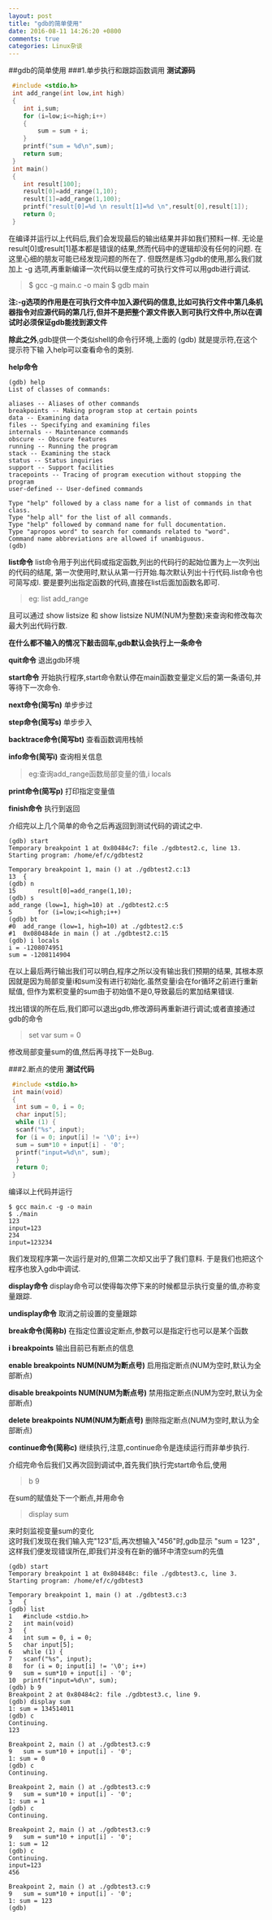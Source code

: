 ```yaml
---
layout: post
title: "gdb的简单使用"
date: 2016-08-11 14:26:20 +0800
comments: true
categories: Linux杂谈
---
```


##gdb的简单使用
###1.单步执行和跟踪函数调用
**测试源码**
```c
 #include <stdio.h>
 int add_range(int low,int high)
 {
    int i,sum;
    for (i=low;i<=high;i++)
    {
        sum = sum + i;
    }
    printf("sum = %d\n",sum);
    return sum;
 }
 int main()
 {
    int result[100];
    result[0]=add_range(1,10);
    result[1]=add_range(1,100);
    printf("result[0]=%d \n result[1]=%d \n",result[0],result[1]);
    return 0;
 }
```
在编译并运行以上代码后,我们会发现最后的输出结果并非如我们预料一样.
无论是result[0]或result[1]基本都是错误的结果,然而代码中的逻辑却没有任何的问题.
在这里心细的朋友可能已经发现问题的所在了.
但既然是练习gdb的使用,那么我们就加上 -g 选项,再重新编译一次代码以便生成的可执行文件可以用gdb进行调试.

> $ gcc -g main.c -o main
> $ gdb main

**注:-g选项的作用是在可执行文件中加入源代码的信息,比如可执行文件中第几条机器指令对应源代码的第几行,但并不是把整个源文件嵌入到可执行文件中,所以在调试时必须保证gdb能找到源文件**


**除此之外**,gdb提供一个类似shell的命令行环境,上面的 (gdb) 就是提示符,在这个提示符下输
入help可以查看命令的类别.

**help命令**
```
(gdb) help
List of classes of commands:

aliases -- Aliases of other commands
breakpoints -- Making program stop at certain points
data -- Examining data
files -- Specifying and examining files
internals -- Maintenance commands
obscure -- Obscure features
running -- Running the program
stack -- Examining the stack
status -- Status inquiries
support -- Support facilities
tracepoints -- Tracing of program execution without stopping the program
user-defined -- User-defined commands

Type "help" followed by a class name for a list of commands in that class.
Type "help all" for the list of all commands.
Type "help" followed by command name for full documentation.
Type "apropos word" to search for commands related to "word".
Command name abbreviations are allowed if unambiguous.
(gdb) 
```

**list命令**
list命令用于列出代码或指定函数,列出的代码行的起始位置为上一次列出的代码的结尾,
第一次使用时,默认从第一行开始.每次默认列出十行代码.list命令也可简写成l.
要是要列出指定函数的代码,直接在list后面加函数名即可.
> eg: list add_range

且可以通过 show listsize  和 show listsize NUM(NUM为整数)来查询和修改每次最大列出代码行数.

**在什么都不输入的情况下敲击回车,gdb默认会执行上一条命令**

**quit命令**
退出gdb环境

**start命令**
开始执行程序,start命令默认停在main函数变量定义后的第一条语句,并等待下一次命令.

**next命令(简写n)**
单步步过

**step命令(简写s)**
单步步入

**backtrace命令(简写bt)**
查看函数调用栈帧

**info命令(简写i)**
查询相关信息
> eg:查询add_range函数局部变量的值,i locals

**print命令(简写p)**
打印指定变量值

**finish命令**
执行到返回

介绍完以上几个简单的命令之后再返回到测试代码的调试之中.
```
(gdb) start
Temporary breakpoint 1 at 0x80484c7: file ./gdbtest2.c, line 13.
Starting program: /home/ef/c/gdbtest2 

Temporary breakpoint 1, main () at ./gdbtest2.c:13
13	{
(gdb) n
15	    result[0]=add_range(1,10);
(gdb) s
add_range (low=1, high=10) at ./gdbtest2.c:5
5	    for (i=low;i<=high;i++)
(gdb) bt
#0  add_range (low=1, high=10) at ./gdbtest2.c:5
#1  0x080484de in main () at ./gdbtest2.c:15
(gdb) i locals
i = -1208074951
sum = -1208114904
```
在以上最后两行输出我们可以明白,程序之所以没有输出我们预期的结果,
其根本原因就是因为局部变量i和sum没有进行初始化.虽然变量i会在for循环之前进行重新赋值,
但作为累积变量的sum由于初始值不是0,导致最后的累加结果错误.

找出错误的所在后,我们即可以退出gdb,修改源码再重新进行调试;或者直接通过gdb的命令
> set var sum = 0

修改局部变量sum的值,然后再寻找下一处Bug.

###2.断点的使用
**测试代码**
```c
 #include <stdio.h>
 int main(void)
 {
  int sum = 0, i = 0;
  char input[5];
  while (1) {
  scanf("%s", input);
  for (i = 0; input[i] != '\0'; i++)
  sum = sum*10 + input[i] - '0';
  printf("input=%d\n", sum);
  }
  return 0;
 }
```
编译以上代码并运行
```
$ gcc main.c -g -o main
$ ./main
123
input=123
234
input=123234

```
我们发现程序第一次运行是对的,但第二次却又出乎了我们意料.
于是我们也把这个程序也放入gdb中调试.

**display命令**
display命令可以使得每次停下来的时候都显示执行变量的值,亦称变量跟踪.

**undisplay命令**
取消之前设置的变量跟踪

**break命令(简称b)**
在指定位置设定断点,参数可以是指定行也可以是某个函数

**i breakpoints**
输出目前已有断点的信息

**enable breakpoints NUM(NUM为断点号)**
启用指定断点(NUM为空时,默认为全部断点)

**disable breakpoints NUM(NUM为断点号)**
禁用指定断点(NUM为空时,默认为全部断点)

**delete breakpoints NUM(NUM为断点号)**
删除指定断点(NUM为空时,默认为全部断点)

**continue命令(简称c)**
继续执行,注意,continue命令是连续运行而非单步执行.

介绍完命令后我们又再次回到调试中,首先我们执行完start命令后,使用
> b 9

在sum的赋值处下一个断点,并用命令
> display sum

来时刻监视变量sum的变化<br/>
这时我们发现在我们输入完"123"后,再次想输入"456"时,gdb显示
"sum = 123" ,这样我们便发现错误所在,即我们并没有在新的循环中清空sum的先值

```
(gdb) start
Temporary breakpoint 1 at 0x804848c: file ./gdbtest3.c, line 3.
Starting program: /home/ef/c/gdbtest3 

Temporary breakpoint 1, main () at ./gdbtest3.c:3
3	{
(gdb) list
1	#include <stdio.h>
2	int main(void)
3	{
4	int sum = 0, i = 0;
5	char input[5];
6	while (1) {
7	scanf("%s", input);
8	for (i = 0; input[i] != '\0'; i++)
9	sum = sum*10 + input[i] - '0';
10	printf("input=%d\n", sum);
(gdb) b 9
Breakpoint 2 at 0x80484c2: file ./gdbtest3.c, line 9.
(gdb) display sum
1: sum = 134514011
(gdb) c
Continuing.
123

Breakpoint 2, main () at ./gdbtest3.c:9
9	sum = sum*10 + input[i] - '0';
1: sum = 0
(gdb) c
Continuing.

Breakpoint 2, main () at ./gdbtest3.c:9
9	sum = sum*10 + input[i] - '0';
1: sum = 1
(gdb) c
Continuing.

Breakpoint 2, main () at ./gdbtest3.c:9
9	sum = sum*10 + input[i] - '0';
1: sum = 12
(gdb) c
Continuing.
input=123
456

Breakpoint 2, main () at ./gdbtest3.c:9
9	sum = sum*10 + input[i] - '0';
1: sum = 123
(gdb) 

```


